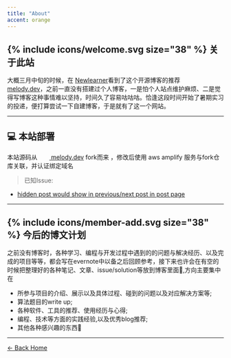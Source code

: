 ```yaml
---
title: "About"
accent: orange
---
```


## {% include icons/welcome.svg size="38" %} 关于此站

大概三月中旬的时候，在 <a href="https://t.me/NewlearnerGroup" class="uno" target="_blank" rel="noreferrer">Newlearner</a>看到了这个开源博客的推荐<a href="https://github.com/{{ site.github_source }}/melody.dev" target="_blank" rel="noreferrer" class="uno"><img role="presentation" src="https://cdn.glitch.com/2d246102-8341-4166-a220-b39d607c9218/icon-github-000.svg" class="visible-theme-light" height="14" width="14" /><img role="presentation" src="https://cdn.glitch.com/2d246102-8341-4166-a220-b39d607c9218/icon-github-fff.svg" class="visible-theme-dark" height="14" width="14" /> melody.dev</a>，之前一直没有搭建过个人博客，一是怕个人站点维护麻烦、二是觉得写博客这种事情难以坚持，时间久了容易咕咕咕。恰逢这段时间开始了暑期实习的投递，便打算尝试一下自建博客，于是就有了这一个网站。


---
## 💻 本站部署
本站源码从<a href="https://github.com/{{ site.github_source }}/melody.dev" target="_blank" rel="noreferrer" class="uno"><img role="presentation" src="https://cdn.glitch.com/2d246102-8341-4166-a220-b39d607c9218/icon-github-000.svg" class="visible-theme-light" height="14" width="14" /><img role="presentation" src="https://cdn.glitch.com/2d246102-8341-4166-a220-b39d607c9218/icon-github-fff.svg" class="visible-theme-dark" height="14" width="14" /> melody.dev</a> fork而来
，修改后使用 aws amplify 服务与fork仓库关联，并认证绑定域名

> 已知Issue: 
- [hidden post would show in previous/next post in post page](https://github.com/pixelyunicorn/melody.dev/issues/4#issue-849625828)


---

## {% include icons/member-add.svg size="38" %} <yeet>今后的博文计划</yeet>

之前没有博客时，各种学习、编程与开发过程中遇到的的问题与解决经历、以及完成的项目等等，都会写在evernote中以备之后回顾参考，接下来也许会在有空的时候把整理好的各种笔记、文章、issue/solution等放到博客里面📔,方向主要集中在

- 所参与项目的介绍、展示以及具体过程、碰到的问题以及对应解决方案等;
- 算法题目的write up;
- 各种软件、工具的推荐、使用经历与心得;
- 编程、技术等方面的实践经验,以及优秀blog推荐;
- 其他各种感兴趣的东西👀

---

<a href="/" class="button uno">← Back Home</a>
